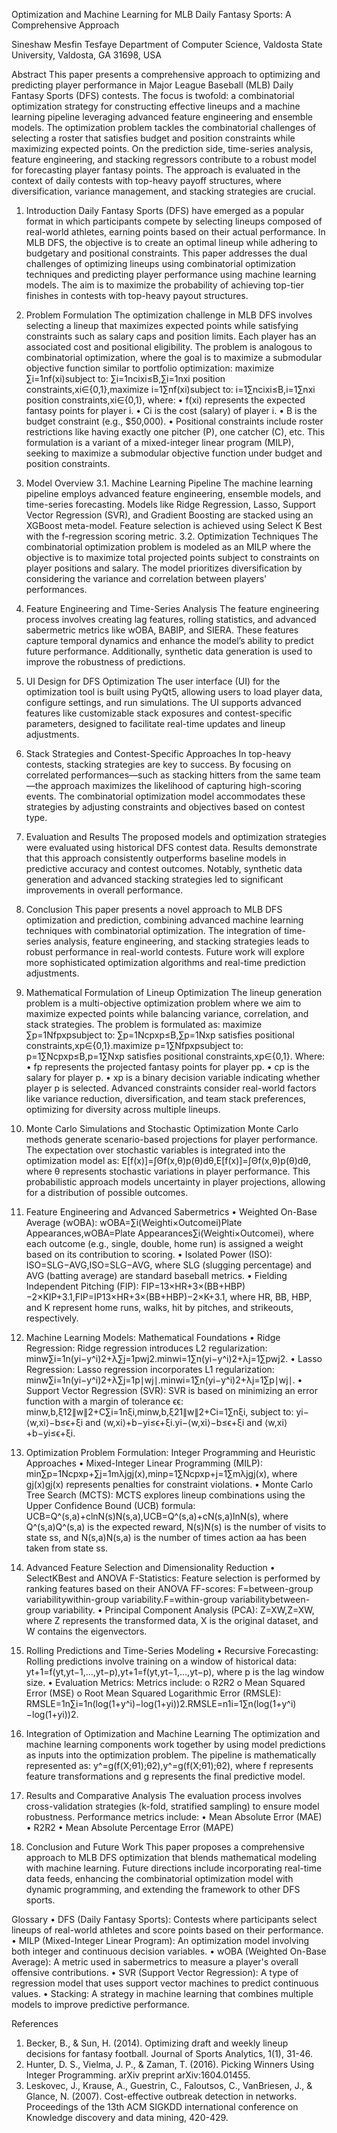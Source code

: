 Optimization and Machine Learning for MLB Daily Fantasy Sports: A Comprehensive Approach



Sineshaw Mesfin Tesfaye
Department of Computer Science, Valdosta State University, Valdosta, GA 31698, USA
 
Abstract
This paper presents a comprehensive approach to optimizing and predicting player performance in Major League Baseball (MLB) Daily Fantasy Sports (DFS) contests. The focus is twofold: a combinatorial optimization strategy for constructing effective lineups and a machine learning pipeline leveraging advanced feature engineering and ensemble models. The optimization problem tackles the combinatorial challenges of selecting a roster that satisfies budget and position constraints while maximizing expected points. On the prediction side, time-series analysis, feature engineering, and stacking regressors contribute to a robust model for forecasting player fantasy points. The approach is evaluated in the context of daily contests with top-heavy payoff structures, where diversification, variance management, and stacking strategies are crucial.
 
1. Introduction
Daily Fantasy Sports (DFS) have emerged as a popular format in which participants compete by selecting lineups composed of real-world athletes, earning points based on their actual performance. In MLB DFS, the objective is to create an optimal lineup while adhering to budgetary and positional constraints. This paper addresses the dual challenges of optimizing lineups using combinatorial optimization techniques and predicting player performance using machine learning models. The aim is to maximize the probability of achieving top-tier finishes in contests with top-heavy payout structures.
 
2. Problem Formulation
The optimization challenge in MLB DFS involves selecting a lineup that maximizes expected points while satisfying constraints such as salary caps and position limits. Each player has an associated cost and positional eligibility. The problem is analogous to combinatorial optimization, where the goal is to maximize a submodular objective function similar to portfolio optimization:
maximize ∑i=1nf(xi)subject to: ∑i=1ncixi≤B,∑i=1nxi position constraints,xi∈{0,1},maximize i=1∑nf(xi)subject to: i=1∑ncixi≤B,i=1∑nxi position constraints,xi∈{0,1},
where:
•	f(xi)  represents the expected fantasy points for player i.
•	Ci is the cost (salary) of player i.
•	B is the budget constraint (e.g., $50,000).
•	Positional constraints include roster restrictions like having exactly one pitcher (P), one catcher (C), etc.
This formulation is a variant of a mixed-integer linear program (MILP), seeking to maximize a submodular objective function under budget and position constraints.
 
3. Model Overview
3.1. Machine Learning Pipeline
The machine learning pipeline employs advanced feature engineering, ensemble models, and time-series forecasting. Models like Ridge Regression, Lasso, Support Vector Regression (SVR), and Gradient Boosting are stacked using an XGBoost meta-model. Feature selection is achieved using Select K Best with the f-regression scoring metric.
3.2. Optimization Techniques
The combinatorial optimization problem is modeled as an MILP where the objective is to maximize total projected points subject to constraints on player positions and salary. The model prioritizes diversification by considering the variance and correlation between players' performances.
 
4. Feature Engineering and Time-Series Analysis
The feature engineering process involves creating lag features, rolling statistics, and advanced sabermetric metrics like wOBA, BABIP, and SIERA. These features capture temporal dynamics and enhance the model’s ability to predict future performance. Additionally, synthetic data generation is used to improve the robustness of predictions.
 
5. UI Design for DFS Optimization
The user interface (UI) for the optimization tool is built using PyQt5, allowing users to load player data, configure settings, and run simulations. The UI supports advanced features like customizable stack exposures and contest-specific parameters, designed to facilitate real-time updates and lineup adjustments.
 
6. Stack Strategies and Contest-Specific Approaches
In top-heavy contests, stacking strategies are key to success. By focusing on correlated performances—such as stacking hitters from the same team—the approach maximizes the likelihood of capturing high-scoring events. The combinatorial optimization model accommodates these strategies by adjusting constraints and objectives based on contest type.
 
7. Evaluation and Results
The proposed models and optimization strategies were evaluated using historical DFS contest data. Results demonstrate that this approach consistently outperforms baseline models in predictive accuracy and contest outcomes. Notably, synthetic data generation and advanced stacking strategies led to significant improvements in overall performance.
 
8. Conclusion
This paper presents a novel approach to MLB DFS optimization and prediction, combining advanced machine learning techniques with combinatorial optimization. The integration of time-series analysis, feature engineering, and stacking strategies leads to robust performance in real-world contests. Future work will explore more sophisticated optimization algorithms and real-time prediction adjustments.
 
9. Mathematical Formulation of Lineup Optimization
The lineup generation problem is a multi-objective optimization problem where we aim to maximize expected points while balancing variance, correlation, and stack strategies. The problem is formulated as:
maximize ∑p=1Nfpxpsubject to: ∑p=1Ncpxp≤B,∑p=1Nxp satisfies positional constraints,xp∈{0,1}.maximize p=1∑Nfpxpsubject to: p=1∑Ncpxp≤B,p=1∑Nxp satisfies positional constraints,xp∈{0,1}.
Where:
•	fp represents the projected fantasy points for player pp.
•	cp is the salary for player p.
•	xp is a binary decision variable indicating whether player p is selected.
Advanced constraints consider real-world factors like variance reduction, diversification, and team stack preferences, optimizing for diversity across multiple lineups.
 
10. Monte Carlo Simulations and Stochastic Optimization
Monte Carlo methods generate scenario-based projections for player performance. The expectation over stochastic variables is integrated into the optimization model as:
E[f(x)]=∫Θf(x,θ)p(θ)dθ,E[f(x)]=∫Θf(x,θ)p(θ)dθ,
where θ represents stochastic variations in player performance. This probabilistic approach models uncertainty in player projections, allowing for a distribution of possible outcomes.
 
11. Feature Engineering and Advanced Sabermetrics
•	Weighted On-Base Average (wOBA):
wOBA=∑i(Weighti×Outcomei)Plate Appearances,wOBA=Plate Appearances∑i(Weighti×Outcomei),
where each outcome (e.g., single, double, home run) is assigned a weight based on its contribution to scoring.
•	Isolated Power (ISO):
ISO=SLG−AVG,ISO=SLG−AVG,
where SLG (slugging percentage) and AVG (batting average) are standard baseball metrics.
•	Fielding Independent Pitching (FIP):
FIP=13×HR+3×(BB+HBP)−2×KIP+3.1,FIP=IP13×HR+3×(BB+HBP)−2×K+3.1,
where HR, BB, HBP, and K represent home runs, walks, hit by pitches, and strikeouts, respectively.
 
12. Machine Learning Models: Mathematical Foundations
•	Ridge Regression: Ridge regression introduces L2 regularization:
minw∑i=1n(yi−y^i)2+λ∑j=1pwj2.minwi=1∑n(yi−y^i)2+λj=1∑pwj2.
•	Lasso Regression: Lasso regression incorporates L1 regularization:
minw∑i=1n(yi−y^i)2+λ∑j=1p∣wj∣.minwi=1∑n(yi−y^i)2+λj=1∑p∣wj∣.
•	Support Vector Regression (SVR): SVR is based on minimizing an error function with a margin of tolerance ϵϵ:
minw,b,ξ12∥w∥2+C∑i=1nξi,minw,b,ξ21∥w∥2+Ci=1∑nξi,
subject to:
yi−⟨w,xi⟩−b≤ϵ+ξi and ⟨w,xi⟩+b−yi≤ϵ+ξi.yi−⟨w,xi⟩−b≤ϵ+ξi and ⟨w,xi⟩+b−yi≤ϵ+ξi.
 
13. Optimization Problem Formulation: Integer Programming and Heuristic Approaches
•	Mixed-Integer Linear Programming (MILP):
min∑p=1Ncpxp+∑j=1mλjgj(x),minp=1∑Ncpxp+j=1∑mλjgj(x),
where gj(x)gj(x) represents penalties for constraint violations.
•	Monte Carlo Tree Search (MCTS): MCTS explores lineup combinations using the Upper Confidence Bound (UCB) formula:
UCB=Q^(s,a)+cln⁡N(s)N(s,a),UCB=Q^(s,a)+cN(s,a)lnN(s),
where Q^(s,a)Q^(s,a) is the expected reward, N(s)N(s) is the number of visits to state ss, and N(s,a)N(s,a) is the number of times action aa has been taken from state ss.
 
14. Advanced Feature Selection and Dimensionality Reduction
•	SelectKBest and ANOVA F-Statistics:
Feature selection is performed by ranking features based on their ANOVA FF-scores:
F=between-group variabilitywithin-group variability.F=within-group variabilitybetween-group variability.
•	Principal Component Analysis (PCA):
Z=XW,Z=XW,
where Z represents the transformed data, X is the original dataset, and W contains the eigenvectors.
 
15. Rolling Predictions and Time-Series Modeling
•	Recursive Forecasting: Rolling predictions involve training on a window of historical data:
yt+1=f(yt,yt−1,…,yt−p),yt+1=f(yt,yt−1,…,yt−p),
where p is the lag window size.
•	Evaluation Metrics: Metrics include:
o	R2R2
o	Mean Squared Error (MSE)
o	Root Mean Squared Logarithmic Error (RMSLE):
RMSLE=1n∑i=1n(log⁡(1+y^i)−log⁡(1+yi))2.RMSLE=n1i=1∑n(log(1+y^i)−log(1+yi))2.
 
16. Integration of Optimization and Machine Learning
The optimization and machine learning components work together by using model predictions as inputs into the optimization problem. The pipeline is mathematically represented as:
y^=g(f(X;θ1);θ2),y^=g(f(X;θ1);θ2),
where f represents feature transformations and g represents the final predictive model.
 
17. Results and Comparative Analysis
The evaluation process involves cross-validation strategies (k-fold, stratified sampling) to ensure model robustness. Performance metrics include:
•	Mean Absolute Error (MAE)
•	R2R2
•	Mean Absolute Percentage Error (MAPE)

 
19. Conclusion and Future Work
This paper proposes a comprehensive approach to MLB DFS optimization that blends mathematical modeling with machine learning. Future directions include incorporating real-time data feeds, enhancing the combinatorial optimization model with dynamic programming, and extending the framework to other DFS sports.
 
Glossary
•	DFS (Daily Fantasy Sports): Contests where participants select lineups of real-world athletes and score points based on their performance.
•	MILP (Mixed-Integer Linear Program): An optimization model involving both integer and continuous decision variables.
•	wOBA (Weighted On-Base Average): A metric used in sabermetrics to measure a player's overall offensive contributions.
•	SVR (Support Vector Regression): A type of regression model that uses support vector machines to predict continuous values.
•	Stacking: A strategy in machine learning that combines multiple models to improve predictive performance.
 
References
1.	Becker, B., & Sun, H. (2014). Optimizing draft and weekly lineup decisions for fantasy football. Journal of Sports Analytics, 1(1), 31-46.
2.	Hunter, D. S., Vielma, J. P., & Zaman, T. (2016). Picking Winners Using Integer Programming. arXiv preprint arXiv:1604.01455.
3.	Leskovec, J., Krause, A., Guestrin, C., Faloutsos, C., VanBriesen, J., & Glance, N. (2007). Cost-effective outbreak detection in networks. Proceedings of the 13th ACM SIGKDD international conference on Knowledge discovery and data mining, 420-429.

